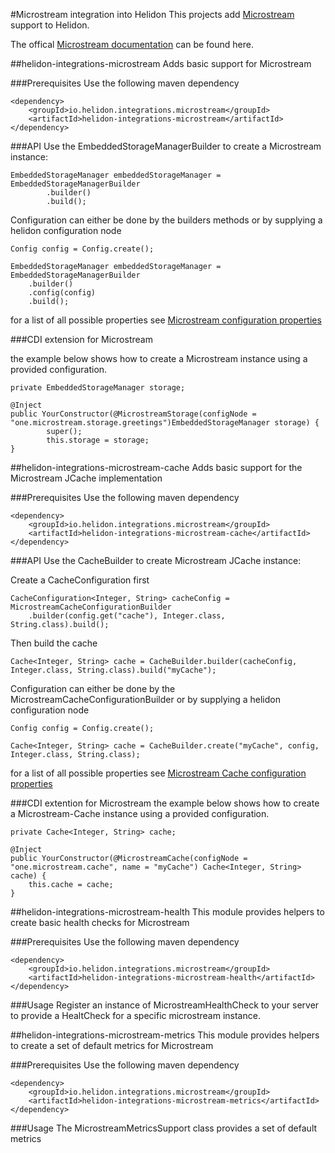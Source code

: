 #Microstream integration into Helidon
This projects add [Microstream](https://microstream.one) support to Helidon.

The offical [Microstream documentation](https://manual.docs.microstream.one/) can be found here.

##helidon-integrations-microstream
Adds basic support for Microstream

###Prerequisites
Use the following maven dependency

```
<dependency>
	<groupId>io.helidon.integrations.microstream</groupId>
	<artifactId>helidon-integrations-microstream</artifactId>
</dependency>
```

###API
Use the EmbeddedStorageManagerBuilder to create a Microstream instance:

```
EmbeddedStorageManager embeddedStorageManager = EmbeddedStorageManagerBuilder
		.builder()
		.build();
```

Configuration can either be done by the builders methods or by supplying a helidon configuration node 

```
Config config = Config.create();

EmbeddedStorageManager embeddedStorageManager = EmbeddedStorageManagerBuilder
	.builder()
	.config(config)
	.build();
```

for a list of all possible properties see [Microstream configuration properties](https://manual.docs.microstream.one/data-store/configuration/properties)

###CDI extension for Microstream

the example below shows how to create a Microstream instance using a provided configuration.

```
private EmbeddedStorageManager storage;

@Inject
public YourConstructor(@MicrostreamStorage(configNode = "one.microstream.storage.greetings")EmbeddedStorageManager storage) {
		super();
		this.storage = storage;
}
```


##helidon-integrations-microstream-cache
Adds basic support for the Microstream JCache implementation

###Prerequisites
Use the following maven dependency

```
<dependency>         
	<groupId>io.helidon.integrations.microstream</groupId>
	<artifactId>helidon-integrations-microstream-cache</artifactId>
</dependency>
```

###API
Use the CacheBuilder to create Microstream JCache instance:

Create a CacheConfiguration first

```
CacheConfiguration<Integer, String> cacheConfig = MicrostreamCacheConfigurationBuilder
	.builder(config.get("cache"), Integer.class, String.class).build();
```
Then build the cache

```
Cache<Integer, String> cache = CacheBuilder.builder(cacheConfig, Integer.class, String.class).build("myCache");
```

Configuration can either be done by the MicrostreamCacheConfigurationBuilder or by supplying a helidon configuration node 

```
Config config = Config.create();

Cache<Integer, String> cache = CacheBuilder.create("myCache", config, Integer.class, String.class);

```

for a list of all possible properties see [Microstream Cache configuration properties](https://manual.docs.microstream.one/cache/configuration/properties)

###CDI extention for Microstream
the example below shows how to create a Microstream-Cache instance using a provided configuration.

```
private Cache<Integer, String> cache;

@Inject
public YourConstructor(@MicrostreamCache(configNode = "one.microstream.cache", name = "myCache") Cache<Integer, String> cache) {
	this.cache = cache;
}
```

##helidon-integrations-microstream-health
This module provides helpers to create basic health checks for Microstream 

###Prerequisites
Use the following maven dependency

```
<dependency>
	<groupId>io.helidon.integrations.microstream</groupId>
	<artifactId>helidon-integrations-microstream-health</artifactId>
</dependency>
```

###Usage
Register an instance of MicrostreamHealthCheck to your server to provide a HealtCheck for a specific microstream instance.

##helidon-integrations-microstream-metrics
This module provides helpers to create a set of default metrics for Microstream 

###Prerequisites
Use the following maven dependency

```
<dependency>
	<groupId>io.helidon.integrations.microstream</groupId>
	<artifactId>helidon-integrations-microstream-metrics</artifactId>
</dependency>
```

###Usage
The MicrostreamMetricsSupport class provides a set of default metrics